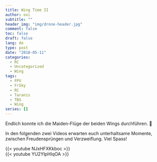 ```yaml
---
title: Wing Time II
author: oxi
subtitle: ""
header_img: "img/drone-header.jpg"
comment: false
toc: false
draft: false
lang: de
type: post
date: "2018-05-11"
categories:
  - RC
  - Uncategorized
  - Wing
tags:
  - FPV
  - FrSky
  - RC
  - Taranis
  - TBS
  - Wing
series: []
---
```

Endlich konnte ich die Maiden-Flüge der beiden Wings durchführen. 🙂

In den folgenden zwei Videos erwarten euch unterhaltsame Momente, zwischen Freudensprüngen und Verzweiflung. Viel Spass!

{{< youtube NJxHFXKkboc >}}
<br />
{{< youtube YU2YlpHIqOA >}}
